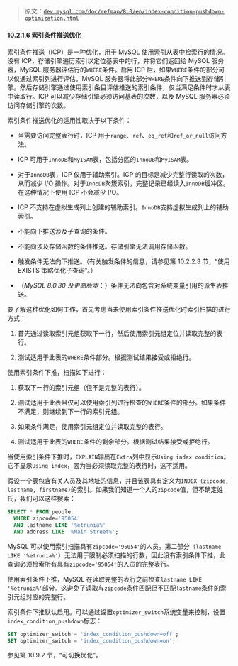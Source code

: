 > 原文：[`dev.mysql.com/doc/refman/8.0/en/index-condition-pushdown-optimization.html`](https://dev.mysql.com/doc/refman/8.0/en/index-condition-pushdown-optimization.html)

#### 10.2.1.6 索引条件推送优化

索引条件推送（ICP）是一种优化，用于 MySQL 使用索引从表中检索行的情况。没有 ICP，存储引擎遍历索引以定位基表中的行，并将它们返回给 MySQL 服务器，MySQL 服务器评估行的`WHERE`条件。启用 ICP 后，如果`WHERE`条件的部分可以仅通过索引列进行评估，MySQL 服务器将此部分`WHERE`条件向下推送到存储引擎。然后存储引擎通过使用索引条目评估推送的索引条件，仅当满足条件时才从表中读取行。ICP 可以减少存储引擎必须访问基表的次数，以及 MySQL 服务器必须访问存储引擎的次数。

索引条件推送优化的适用性取决于以下条件：

+   当需要访问完整表行时，ICP 用于`range`、`ref`、`eq_ref`和`ref_or_null`访问方法。

+   ICP 可用于`InnoDB`和`MyISAM`表，包括分区的`InnoDB`和`MyISAM`表。

+   对于`InnoDB`表，ICP 仅用于辅助索引。ICP 的目标是减少完整行读取的次数，从而减少 I/O 操作。对于`InnoDB`聚簇索引，完整记录已经读入`InnoDB`缓冲区。在这种情况下使用 ICP 不会减少 I/O。

+   ICP 不支持在虚拟生成列上创建的辅助索引。`InnoDB`支持虚拟生成列上的辅助索引。

+   不能向下推送涉及子查询的条件。

+   不能向涉及存储函数的条件推送。存储引擎无法调用存储函数。

+   触发条件无法向下推送。（有关触发条件的信息，请参见第 10.2.2.3 节，“使用 EXISTS 策略优化子查询”。）

+   （*MySQL 8.0.30 及更高版本*：）条件无法向包含对系统变量引用的派生表推送。

要了解这种优化如何工作，首先考虑当未使用索引条件推送优化时索引扫描的进行方式：

1.  首先通过读取索引元组获取下一行，然后使用索引元组定位并读取完整的表行。

1.  测试适用于此表的`WHERE`条件部分。根据测试结果接受或拒绝行。

使用索引条件下推，扫描如下进行：

1.  获取下一行的索引元组（但不是完整的表行）。

1.  测试适用于此表且仅可以使用索引列进行检查的`WHERE`条件的部分。如果条件不满足，则继续到下一行的索引元组。

1.  如果条件满足，使用索引元组定位并读取完整的表行。

1.  测试适用于此表的`WHERE`条件的剩余部分。根据测试结果接受或拒绝行。

当使用索引条件下推时，`EXPLAIN`输出在`Extra`列中显示`Using index condition`。它不显示`Using index`，因为当必须读取完整的表行时，这不适用。

假设一个表包含有关人员及其地址的信息，并且该表具有定义为`INDEX (zipcode, lastname, firstname)`的索引。如果我们知道一个人的`zipcode`值，但不确定姓氏，我们可以这样搜索：

```sql
SELECT * FROM people
  WHERE zipcode='95054'
  AND lastname LIKE '%etrunia%'
  AND address LIKE '%Main Street%';
```

MySQL 可以使用索引扫描具有`zipcode='95054'`的人员。第二部分（`lastname LIKE '%etrunia%'`）无法用于限制必须扫描的行数，因此没有索引条件下推，此查询必须检索所有具有`zipcode='95054'`的人员的完整表行。

使用索引条件下推，MySQL 在读取完整的表行之前检查`lastname LIKE '%etrunia%'`部分。这避免了读取与`zipcode`条件匹配但不匹配`lastname`条件的索引元组对应的完整行。

索引条件下推默认启用。可以通过设置`optimizer_switch`系统变量来控制，设置`index_condition_pushdown`标志：

```sql
SET optimizer_switch = 'index_condition_pushdown=off';
SET optimizer_switch = 'index_condition_pushdown=on';
```

参见第 10.9.2 节，“可切换优化”。
